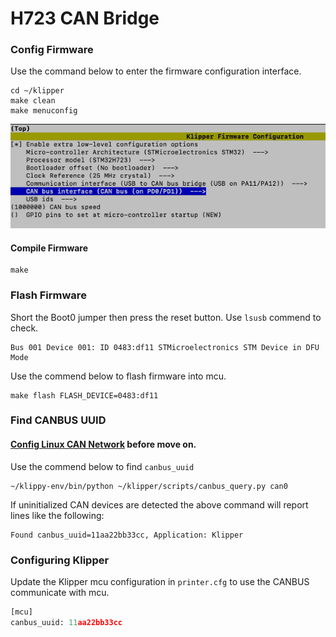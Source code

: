 # H723 CAN Bridge

### Config Firmware

Use the command below to enter the firmware configuration interface.

```shell
cd ~/klipper
make clean
make menuconfig
```

![h723](img/octopus-pro-h723-can-main.png)

#### Compile Firmware

```shell
make 
```

### Flash Firmware

Short the Boot0 jumper then press the reset button. Use `lsusb` commend to check. 

```
Bus 001 Device 001: ID 0483:df11 STMicroelectronics STM Device in DFU Mode
```

Use the commend below to flash firmware into mcu.

```shell
make flash FLASH_DEVICE=0483:df11
```

### Find CANBUS UUID

#### [Config Linux CAN Network](../../../host/can-network/config-linux-can-network.md) before move on.

Use the commend below to find `canbus_uuid`

```shell
~/klippy-env/bin/python ~/klipper/scripts/canbus_query.py can0
```

If uninitialized CAN devices are detected the above command will report lines like the following:

```shell
Found canbus_uuid=11aa22bb33cc, Application: Klipper
```

### Configuring Klipper

Update the Klipper mcu configuration in `printer.cfg` to use the CANBUS communicate with mcu.

```python
[mcu]
canbus_uuid: 11aa22bb33cc
```

